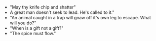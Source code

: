 * "May thy knife chip and shatter"
* A great man doesn't seek to lead. He's called to it."
* "An animal caught in a trap will gnaw off it's own leg to escape. What will you do?"
* "When is a gift not a gift?"
* "The spice must flow."
